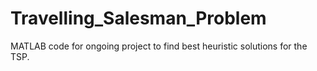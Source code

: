 # Travelling_Salesman_Problem
MATLAB code for ongoing project to find best heuristic solutions for the TSP.
